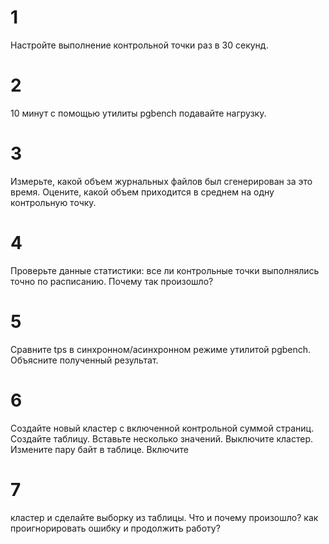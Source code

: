 
# 1
Настройте выполнение контрольной точки раз в 30 секунд.


# 2
10 минут c помощью утилиты pgbench подавайте нагрузку.


# 3
Измерьте, какой объем журнальных файлов был сгенерирован за это время. Оцените, какой объем приходится в среднем на одну контрольную точку.


# 4
Проверьте данные статистики: все ли контрольные точки выполнялись точно по расписанию. Почему так произошло?


# 5
Сравните tps в синхронном/асинхронном режиме утилитой pgbench. Объясните полученный результат.


# 6
Создайте новый кластер с включенной контрольной суммой страниц. Создайте таблицу. Вставьте несколько значений. Выключите кластер. Измените пару байт в таблице. Включите 


# 7
кластер и сделайте выборку из таблицы. Что и почему произошло? как проигнорировать ошибку и продолжить работу?